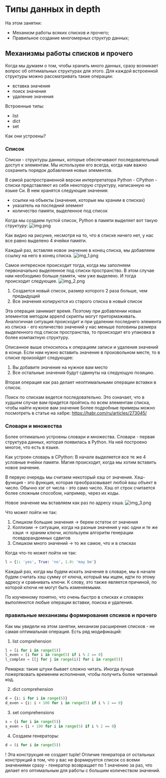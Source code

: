 # Типы данных in depth 
На этом занятии: 
- Механизм работы всяких списков и прочего;
- Правильное создание многомерных структур данных;

## Механизмы работы списков и прочего 
Когда мы думаем о том, чтобы хранить много данных, сразу возникает вопрос об оптимальных структурах
для этого. Для каждой встроенной структуры можно рассматривать такие операции: 
- вставка значения 
- поиск значения 
- удаление значения

Встроенные типы: 
- list
- dict
- set

Как они устроены? 

### Список 
Списки - структуры данных, которые обеспечивают последовательный доступ к элементам.
Мы используем его всегда, когда нам важно сохранить порядок добавления новых элементов. 

В самой распространенной версии интерпретатора Python - CPython - списки представляют из себя некоторую структуру,
написанную на языке Си.
В нем хранятся следующие значения: 
- ссылки на объекты (значения, которые мы храним в списках)
- указатель на последний элемент 
- количество памяти, выделенное под список 

Когда мы создаем пустой список, Python в памяти выделяет вот такую структуру: 
![img.png](empty_list.png)

Как видно на рисунке, несмотря на то, что в списке ничего нет, у нас все равно выделено 4 ячейки памяти. 

Каждый раз, вставляя новое значение в конец списка, мы добавляем ссылку на него в конец списка.
![img_1.png](list_extension.png)

Самое интересное происходит тогда, когда мы заполняем первоначально выделенное под списки пространство.
В этом случае нам необходимо больше памяти, чем уже выделено. И тогда происходит следующее. 
![img_2.png](list_huge_extension.png)
1. Создается новый список, размер которого 2 раза больше, чем предыдущий 
2. Все значения копируются из старого списка в новый список 

Эта операция занимает время. Поэтому при добавлении новых элементов методом append скрипты могут притормаживать. 
Аналогичная ситуация происходит и при удалении последнего элемента из списка - его количество значений у нас меньше 
половины размера выделенного под список пространства, то происходит его упаковка в более компактную структуру. 

Описанное выше относилось к операциям записи и удаления значений в конце. Если нам нужно вставить значение в 
произвольном месте, то в списке произойдет следующее: 
1. Вы добавите значение на нужное вам место 
2. Все остальные значения будут сдвинуты на следующую позицию. 

Вторая операция как раз делает неоптимальными операции вставки в список. 

Поиск по спискам ведется последовательно. Это означает, что в худшем случае вам придется пройтись по всем элементам списка, 
чтобы найти нужное вам значение 
Более подробные примеры можно посмотреть в статье на хабре: https://habr.com/ru/articles/273045/

### Словари и множества
Более оптимально устроены словари и множества. Словари - первая структура данных, которая появилась в Python. 
На ней построено многое, что есть в языке. 

Как устроен словарь в CPython: 
В начале выделяется все те же 4 условные ячейки памяти. Магия происходит, когда мы хотим вставить новое значение. 

В первую очередь мы считаем некоторый хэш от значения. Хэш-функция - это функция, которая преобразовывает любой ваш 
объект в число. Обычно хэг от числа - это само число. Хэш от строк считается более сложным способом, например, через 
их коды. 

Новое значение мы вставляем как раз по адресу хэша. 
![img_3.png](dicts.png)

Что может пойти не так: 
1. Слишком большие значения -> берем остаток от значения
2. Коллизии -> ситуации, когда на разные значения у нас одни и те же хэши -> храним ключи, используем алгоритм 
генерации псевдорандомных сдвигов 
3. Слишком много значений -> то же самое, что и в списках

Когда что-то может пойти не так:
```python
l = {1: 'yes', True: 'no', 1.0: 'may be'}
```

Каждый раз, когда мы будем искать значение в словаре, мы в начале будем считать хэш сумму от ключа, который мы ищем, 
идти по этому адресу и сравнивать ключи.  К слову, это также является причиной, по которой ключи не могут быть изменяемыми. 

По изученному понятно, что очень быстро в списках и словарях выполянются любые операции вставки, поиска и удаления.

### правильные механизмы формирования спсиков и прочего
Как мы увидели на этом занятии, механизм расширения списков - не самая оптимальная операция. 
Есть ряд модификаций: 
1. list comprehension 
```python
l = [i for i in range(5)]
l_even = [i for i in range(5) if i % 2 == 0]
l_complex = [[j for j in range(i)] for i in range(5)]
```

Ремарка: такие штуки бывает сложно читать. Иногда лучше пожертвовать временем исполнения, чтобы получить более читаемый 
код. 

2. dict comprehension 
```python
d = {i: i for i in range(5)}
d_even = {i: i + 100 for i in range(5) if i % 2 == 0}
```

3. set comprehensions 
```python
s = {i for i in range(5)}
s_even = {i + 100 for i in range(5) if i % 2 == 0}
```

4. Создаем генераторы: 
```python
d = (i for i in range(5))
```
! Эта конструкция не создает tuple! Отличие генератора от остальных конструкций в том, что у вас не формируется 
список со всеми значениями сразу - генератор возвращает по 1 значению за раз, что делает его оптимальным для работы 
с большим количеством значений. 